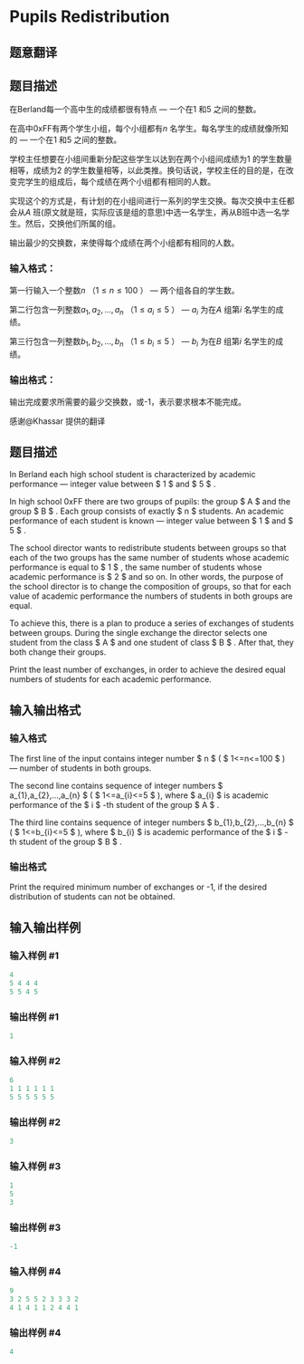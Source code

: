 # Pupils Redistribution

## 题意翻译

## 题目描述

在Berland每一个高中生的成绩都很有特点 — 一个在$1$ 和$5$ 之间的整数。

在高中0xFF有两个学生小组，每个小组都有$n$ 名学生。每名学生的成绩就像所知的 — 一个在$1$ 和$5$ 之间的整数。

学校主任想要在小组间重新分配这些学生以达到在两个小组间成绩为$1$ 的学生数量相等，成绩为$2$ 的学生数量相等，以此类推。换句话说，学校主任的目的是，在改变完学生的组成后，每个成绩在两个小组都有相同的人数。

实现这个的方式是，有计划的在小组间进行一系列的学生交换。每次交换中主任都会从$A$ 班(原文就是班，实际应该是组的意思)中选一名学生，再从B班中选一名学生。然后，交换他们所属的组。

输出最少的交换数，来使得每个成绩在两个小组都有相同的人数。

### 输入格式：

第一行输入一个整数$n$ （$1\leq n\leq 100$ ） — 两个组各自的学生数。

第二行包含一列整数$a_1,a_2,\dots,a_n$ （$1\leq a_i\leq 5$ ） — $a_i$ 为在$A$ 组第$i$ 名学生的成绩。

第三行包含一列整数$b_1,b_2,\dots,b_n$ （$1\leq b_i\leq 5$ ） — $b_i$ 为在$B$ 组第$i$ 名学生的成绩。

### 输出格式：

输出完成要求所需要的最少交换数，或-1，表示要求根本不能完成。

感谢@Khassar 提供的翻译

## 题目描述

In Berland each high school student is characterized by academic performance — integer value between $ 1 $ and $ 5 $ .

In high school 0xFF there are two groups of pupils: the group $ A $ and the group $ B $ . Each group consists of exactly $ n $ students. An academic performance of each student is known — integer value between $ 1 $ and $ 5 $ .

The school director wants to redistribute students between groups so that each of the two groups has the same number of students whose academic performance is equal to $ 1 $ , the same number of students whose academic performance is $ 2 $ and so on. In other words, the purpose of the school director is to change the composition of groups, so that for each value of academic performance the numbers of students in both groups are equal.

To achieve this, there is a plan to produce a series of exchanges of students between groups. During the single exchange the director selects one student from the class $ A $ and one student of class $ B $ . After that, they both change their groups.

Print the least number of exchanges, in order to achieve the desired equal numbers of students for each academic performance.

## 输入输出格式

### 输入格式

The first line of the input contains integer number $ n $ ( $ 1<=n<=100 $ ) — number of students in both groups.

The second line contains sequence of integer numbers $ a_{1},a_{2},...,a_{n} $ ( $ 1<=a_{i}<=5 $ ), where $ a_{i} $ is academic performance of the $ i $ -th student of the group $ A $ .

The third line contains sequence of integer numbers $ b_{1},b_{2},...,b_{n} $ ( $ 1<=b_{i}<=5 $ ), where $ b_{i} $ is academic performance of the $ i $ -th student of the group $ B $ .

### 输出格式

Print the required minimum number of exchanges or -1, if the desired distribution of students can not be obtained.

## 输入输出样例

### 输入样例 #1

```cpp
4
5 4 4 4
5 5 4 5

```
### 输出样例 #1

```cpp
1

```
### 输入样例 #2

```cpp
6
1 1 1 1 1 1
5 5 5 5 5 5

```
### 输出样例 #2

```cpp
3

```
### 输入样例 #3

```cpp
1
5
3

```
### 输出样例 #3

```cpp
-1

```
### 输入样例 #4

```cpp
9
3 2 5 5 2 3 3 3 2
4 1 4 1 1 2 4 4 1

```
### 输出样例 #4

```cpp
4

```
